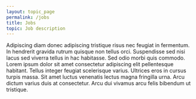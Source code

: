 ```yaml
---
layout: topic_page
permalink: /jobs
title: Jobs
topic: Job description
---
```


Adipiscing diam donec adipiscing tristique risus nec feugiat in fermentum. 
In hendrerit gravida rutrum quisque non tellus orci. Suspendisse sed nisi lacus 
sed viverra tellus in hac habitasse. Sed odio morbi quis commodo. Lorem ipsum 
dolor sit amet consectetur adipiscing elit pellentesque habitant. Tellus integer 
feugiat scelerisque varius. Ultrices eros in cursus turpis massa. Sit amet luctus 
venenatis lectus magna fringilla urna. Arcu dictum varius duis at consectetur. 
Arcu dui vivamus arcu felis bibendum ut tristique.
  